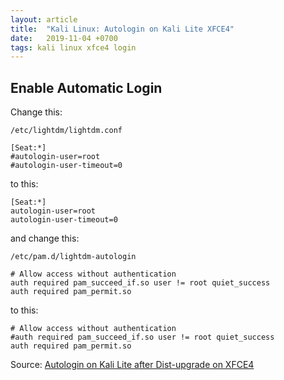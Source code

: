 ```yaml
---
layout: article
title:  "Kali Linux: Autologin on Kali Lite XFCE4"
date:   2019-11-04 +0700
tags: kali linux xfce4 login
---
```


## Enable Automatic Login

Change this:

`/etc/lightdm/lightdm.conf`

```
[Seat:*]
#autologin-user=root
#autologin-user-timeout=0
```

to this:

```
[Seat:*]
autologin-user=root
autologin-user-timeout=0
```

and change this:

`/etc/pam.d/lightdm-autologin`

```
# Allow access without authentication
auth required pam_succeed_if.so user != root quiet_success
auth required pam_permit.so
```

to this:

```
# Allow access without authentication
#auth required pam_succeed_if.so user != root quiet_success
auth required pam_permit.so
```

Source: [Autologin on Kali Lite after Dist-upgrade on XFCE4](https://forums.kali.org/showthread.php?31854-Autologin-on-Kali-Lite-after-Dist-upgrade-on-XFCE4)
